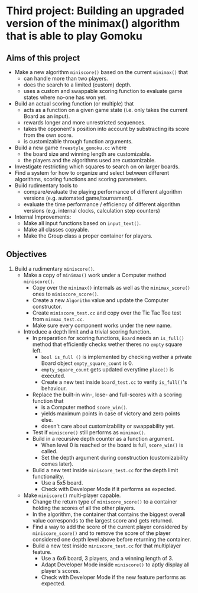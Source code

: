 # Third project: Building an upgraded version of the minimax() algorithm that is able to play Gomoku



## Aims of this project
* Make a new algorithm `miniscore()` based on the current `minimax()` that
  + can handle more than two players.
  + does the search to a limited (custom) depth.
  + uses a custom and swappable scoring function to evaluate game states where no-one has won yet.
* Build an actual scoring function (or multiple) that
  + acts as a function on a given game state (i.e. only takes the current Board as an input).
  + rewards longer and more unrestricted sequences.
  + takes the opponent's position into account by substracting its score from the own score.
  + is customizable through function arguments.
* Build a new game `freestyle_gomoku.cc` where
  + the board size and winning length are customizable.
  + the players and the algorithms used are customizable.
* Investigate restricting which squares to search on on larger boards.
* Find a system for how to organize and select between different algorithms, scoring functions and scoring parameters.
* Build rudimentary tools to
  + compare/evaluate the playing performance of different algorithm versions (e.g. automated game/tournament).
  + evaluate the time performance / efficiency of different algorithm versions (e.g. internal clocks, calculation step counters)
* Internal Improvements:
  + Make all input functions based on `input_text()`.
  + Make all classes copyable.
  + Make the Group class a proper container for players.



## Objectives
1. Build a rudimentary `miniscore()`.
   * Make a copy of `minimax()` work under a Computer method `miniscore()`.
     + Copy over the `minimax()` internals as well as the `minimax_score()` ones to `miniscore_score()`.
     + Create a new `Algorithm` value and update the Computer constructor.
     + Create `miniscore_test.cc` and copy over the Tic Tac Toe test from `minmax_test.cc`.
     + Make sure every component works under the new name.
   * Introduce a depth limit and a trivial scoring function.
     + In preparation for scoring functions, `Board` needs an `is_full()` method that efficiently checks wether theres no `empty` square left.
       - `bool is_full ()` is implemented by checking wether a private Board object `empty_square_count` is 0.
       - `empty_square_count` gets updated everytime `place()` is executed.
       - Create a new test inside `board_test.cc` to verify `is_full()`'s behaviour.
     + Replace the built-in win-, lose- and full-scores with a scoring function that
       - is a Computer method `score_win()`.
       - yields maximum points in case of victory and zero points else.
       - doesn't care about customizability or swappability yet.
     + Test if `miniscore()` still performs as `minimax()`.
     + Build in a recursive depth counter as a function argument.
       - When level 0 is reached or the board is full, `score_win()` is called.
       - Set the depth argument during construction (customizability comes later).
     + Build a new test inside `miniscore_test.cc` for the depth limit functionality.
       - Use a 5x5 board.
       - Check with Developer Mode if it performs as expected.
   * Make `miniscore()` multi-player capable.
     + Change the return type of `miniscore_score()` to a container holding the scores of all the other players.
     + In the algorithm, the container that contains the biggest overall value corresponds to the largest score and gets returned.
     + Find a way to add the score of the current player considered by `miniscore_score()` and to remove the score of the player considered one depth level above before returning the container.
     + Build a new test inside `miniscore_test.cc` for that multiplayer feature.
       - Use a 6x6 board, 3 players, and a winning length of 3.
       - Adapt Developer Mode inside `miniscore()` to aptly display all player's scores.
       -  Check with Developer Mode if the new feature performs as expected.
